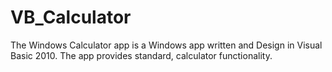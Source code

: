 # VB_Calculator
The Windows Calculator app is a Windows app written and Design in Visual Basic 2010. The app provides standard, calculator functionality.

